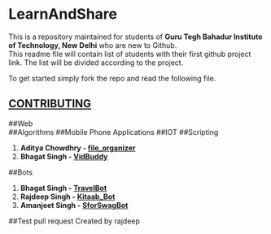 LearnAndShare
===============
This is a repository maintained for students of **Guru Tegh Bahadur Institute of Technology, New Delhi** who are new to Github.  
This readme file will contain list of students with their first github project link. The list will be divided according to the project.  

To get started simply fork the repo and read the following file.
## [CONTRIBUTING](https://github.com/Aditya-Chowdhry/LearnAndShare/blob/master/CONTRIBUTING.md)  

##Web  
##Algorithms
##Mobile Phone Applications
##IOT
##Scripting  
1. **Aditya Chowdhry - [file_organizer](https://github.com/Aditya-Chowdhry/file_organizer)**
2. **Bhagat Singh - [VidBuddy](https://github.com/xorforce/VidBuddy)**

##Bots
1. **Bhagat Singh - [TravelBot](https://github.com/xorforce/ibmHack-delhi)**
2. **Rajdeep Singh - [Kitaab_Bot](https://github.com/rajdeep1008/kitaab_bot)**
3. **Amanjeet Singh - [SforSwagBot](https://github.com/amanjeetsingh150/SforSwagBot)**

##Test pull request
Created by rajdeep



